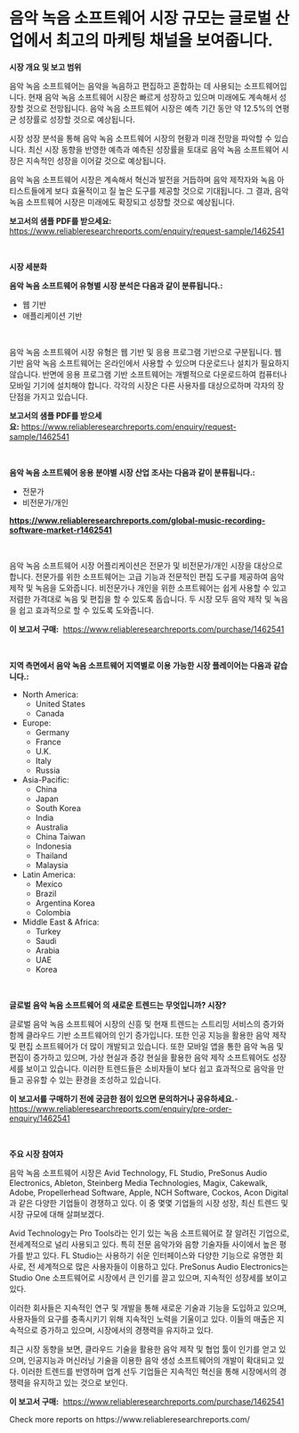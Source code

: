 <p><h1>음악 녹음 소프트웨어 시장 규모는 글로벌 산업에서 최고의 마케팅 채널을 보여줍니다.</h1></p><p><strong>시장 개요 및 보고 범위</strong></p>
<p><p>음악 녹음 소프트웨어는 음악을 녹음하고 편집하고 혼합하는 데 사용되는 소프트웨어입니다. 현재 음악 녹음 소프트웨어 시장은 빠르게 성장하고 있으며 미래에도 계속해서 성장할 것으로 전망됩니다. 음악 녹음 소프트웨어 시장은 예측 기간 동안 약 12.5%의 연평균 성장률로 성장할 것으로 예상됩니다. </p><p>시장 성장 분석을 통해 음악 녹음 소프트웨어 시장의 현황과 미래 전망을 파악할 수 있습니다. 최신 시장 동향을 반영한 예측과 예측된 성장률을 토대로 음악 녹음 소프트웨어 시장은 지속적인 성장을 이어갈 것으로 예상됩니다.</p><p>음악 녹음 소프트웨어 시장은 계속해서 혁신과 발전을 거듭하며 음악 제작자와 녹음 아티스트들에게 보다 효율적이고 질 높은 도구를 제공할 것으로 기대됩니다. 그 결과, 음악 녹음 소프트웨어 시장은 미래에도 확장되고 성장할 것으로 예상됩니다.</p></p>
<p><strong>보고서의 샘플 PDF를 받으세요:</strong> <a href="https://www.reliableresearchreports.com/enquiry/request-sample/1462541">https://www.reliableresearchreports.com/enquiry/request-sample/1462541</a></p>
<p>&nbsp;</p>
<p><strong>시장 세분화</strong></p>
<p><strong>음악 녹음 소프트웨어 유형별 시장 분석은 다음과 같이 분류됩니다.:</strong></p>
<p><ul><li>웹 기반</li><li>애플리케이션 기반</li></ul></p>
<p>&nbsp;</p>
<p><p>음악 녹음 소프트웨어 시장 유형은 웹 기반 및 응용 프로그램 기반으로 구분됩니다. 웹 기반 음악 녹음 소프트웨어는 온라인에서 사용할 수 있으며 다운로드나 설치가 필요하지 않습니다. 반면에 응용 프로그램 기반 소프트웨어는 개별적으로 다운로드하여 컴퓨터나 모바일 기기에 설치해야 합니다. 각각의 시장은 다른 사용자를 대상으로하며 각자의 장단점을 가지고 있습니다.</p></p>
<p><strong>보고서의 샘플 PDF를 받으세요:</strong>&nbsp;<a href="https://www.reliableresearchreports.com/enquiry/request-sample/1462541">https://www.reliableresearchreports.com/enquiry/request-sample/1462541</a></p>
<p>&nbsp;</p>
<p><strong> 음악 녹음 소프트웨어 응용 분야별 시장 산업 조사는 다음과 같이 분류됩니다.:</strong></p>
<p><ul><li>전문가</li><li>비전문가/개인</li></ul></p>
<p><strong><a href="https://www.reliableresearchreports.com/global-music-recording-software-market-r1462541">https://www.reliableresearchreports.com/global-music-recording-software-market-r1462541</a></strong></p>
<p>&nbsp;</p>
<p><p>음악 녹음 소프트웨어 시장 어플리케이션은 전문가 및 비전문가/개인 시장을 대상으로 합니다. 전문가를 위한 소프트웨어는 고급 기능과 전문적인 편집 도구를 제공하여 음악 제작 및 녹음을 도와줍니다. 비전문가나 개인을 위한 소프트웨어는 쉽게 사용할 수 있고 저렴한 가격대로 녹음 및 편집을 할 수 있도록 돕습니다. 두 시장 모두 음악 제작 및 녹음을 쉽고 효과적으로 할 수 있도록 도와줍니다.</p></p>
<p><strong>이 보고서 구매:</strong>&nbsp; <a href="https://www.reliableresearchreports.com/purchase/1462541">https://www.reliableresearchreports.com/purchase/1462541</a></p>
<p>&nbsp;</p>
<p><strong>지역 측면에서 음악 녹음 소프트웨어 지역별로 이용 가능한 시장 플레이어는 다음과 같습니다.:</strong></p>
<p><ul>
    <li>
        North America:
        <ul>
            <li>United States</li>
            <li>Canada</li>
        </ul>
    </li>
    <li>
        Europe:
        <ul>
            <li>Germany</li>
            <li>France</li>
            <li>U.K.</li>
            <li>Italy</li>
            <li>Russia</li>
        </ul>
    </li>
    <li>
        Asia-Pacific:
        <ul>
            <li>China</li>
            <li>Japan</li>
            <li>South Korea</li>
            <li>India</li>
            <li>Australia</li>
            <li>China Taiwan</li>
            <li>Indonesia</li>
            <li>Thailand</li>
            <li>Malaysia</li>
        </ul>
    </li>
    <li>
        Latin America:
        <ul>
            <li>Mexico</li>
            <li>Brazil</li>
            <li>Argentina Korea</li>
            <li>Colombia</li>
        </ul>
    </li>
    <li>
        Middle East & Africa:
        <ul>
            <li>Turkey</li>
            <li>Saudi</li>
            <li>Arabia</li>
            <li>UAE</li>
            <li>Korea</li>
        </ul>
    </li>
    </ul></p>
<p>&nbsp;</p>
<p><strong>글로벌 음악 녹음 소프트웨어 의 새로운 트렌드는 무엇입니까? 시장?</strong></p>
<p><p>글로벌 음악 녹음 소프트웨어 시장의 신흥 및 현재 트렌드는 스트리밍 서비스의 증가와 함께 클라우드 기반 소프트웨어의 인기 증가입니다. 또한 인공 지능을 활용한 음악 제작 및 편집 소프트웨어가 더 많이 개발되고 있습니다. 또한 모바일 앱을 통한 음악 녹음 및 편집이 증가하고 있으며, 가상 현실과 증강 현실을 활용한 음악 제작 소프트웨어도 성장세를 보이고 있습니다. 이러한 트렌드들은 소비자들이 보다 쉽고 효과적으로 음악을 만들고 공유할 수 있는 환경을 조성하고 있습니다.</p></p>
<p><strong>이 보고서를 구매하기 전에 궁금한 점이 있으면 문의하거나 공유하세요.</strong>- <a href="https://www.reliableresearchreports.com/enquiry/pre-order-enquiry/1462541">https://www.reliableresearchreports.com/enquiry/pre-order-enquiry/1462541</a></p>
<p>&nbsp;</p>
<p><strong>주요 시장 참여자</strong></p>
<p><p>음악 녹음 소프트웨어 시장은 Avid Technology, FL Studio, PreSonus Audio Electronics, Ableton, Steinberg Media Technologies, Magix, Cakewalk, Adobe, Propellerhead Software, Apple, NCH Software, Cockos, Acon Digital과 같은 다양한 기업들이 경쟁하고 있다. 이 중 몇몇 기업들의 시장 성장, 최신 트렌드 및 시장 규모에 대해 살펴보겠다.</p><p>Avid Technology는 Pro Tools라는 인기 있는 녹음 소프트웨어로 잘 알려진 기업으로, 전세계적으로 널리 사용되고 있다. 특히 전문 음악가와 음향 기술자들 사이에서 높은 평가를 받고 있다. FL Studio는 사용하기 쉬운 인터페이스와 다양한 기능으로 유명한 회사로, 전 세계적으로 많은 사용자들이 이용하고 있다. PreSonus Audio Electronics는 Studio One 소프트웨어로 시장에서 큰 인기를 끌고 있으며, 지속적인 성장세를 보이고 있다.</p><p>이러한 회사들은 지속적인 연구 및 개발을 통해 새로운 기술과 기능을 도입하고 있으며, 사용자들의 요구를 충족시키기 위해 지속적인 노력을 기울이고 있다. 이들의 매출은 지속적으로 증가하고 있으며, 시장에서의 경쟁력을 유지하고 있다.</p><p>최근 시장 동향을 보면, 클라우드 기술을 활용한 음악 제작 및 협업 툴이 인기를 얻고 있으며, 인공지능과 머신러닝 기술을 이용한 음악 생성 소프트웨어의 개발이 확대되고 있다. 이러한 트렌드를 반영하며 업계 선두 기업들은 지속적인 혁신을 통해 시장에서의 경쟁력을 유지하고 있는 것으로 보인다.</p></p>
<p><strong>이 보고서 구매:</strong>&nbsp;&nbsp;<a href="https://www.reliableresearchreports.com/purchase/1462541">https://www.reliableresearchreports.com/purchase/1462541</a></p>
<p>Check more reports on https://www.reliableresearchreports.com/</p>